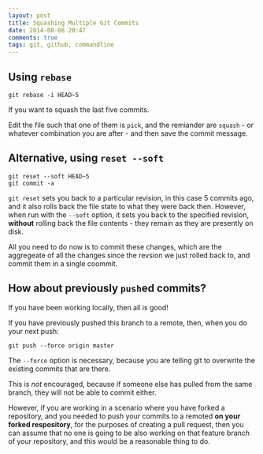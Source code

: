 ```yaml
---
layout: post
title: Squashing Multiple Git Commits
date: 2014-08-08 20:47
comments: true
tags: git, github, commandline
---
```


## Using `rebase`

    git rebase -i HEAD~5

If you want to squash the last five commits.

Edit the file such that one of them is `pick`, and the remiander are `squash` -
or whatever combination you are after -
and then save the commit message.

## Alternative, using `reset --soft`

    git reset --soft HEAD~5
    git commit -a

`git reset` sets you back to a particular revision,
in this case 5 commits ago,
and it also rolls back the file state to what they were back then.
However, when run with the `--soft` option,
it sets you back to the specified revision,
**without** rolling back the file contents -
they remain as they are presently on disk.

All you need to do now is to commit these changes,
which are the aggregeate of all the changes since the revsion we just rolled back to,
and commit them in a single coommit.

## How about previously `push`ed commits?

If you have been working locally, then all is good!

If you have previously pushed this branch to a remote, then,
when you do your next push:

    git push --force origin master

The `--force` option is necessary, because you are telling git to overwrite the existing commits that are there.

This is *not* encouraged, because if someone else has pulled from the same branch,
they will not be able to commit either.

However, if you are working in a scenario
where you have forked a repository,
and you needed to push your commits to a remoted **on your forked respository**,
for the purposes of creating a pull request,
then you can assume that no one is going to be also working on that feature branch
of your repository, and this would be a reasonable thing to do.
